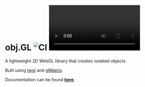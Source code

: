 # obj.GL ![CI](https://github.com/noah-friedman/obj.GL/workflows/CI/badge.svg) ![npm](https://img.shields.io/npm/v/obj.gl)

A lightweight 2D WebGL library that creates isolated objects.

Built using [twgl](https://twgljs.org) and [glMatrix](https://glmatrix.net).

Documentation can be found **[here](https://objgl.noahfriedman.ca/)**.
